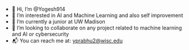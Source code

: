 - 👋 Hi, I’m @Yogesh914
- 👀 I’m interested in AI and Machine Learning and also self improvement
- 🌱 I’m currently a junior at UW Madison
- 💞️ I’m looking to collaborate on any project related to machine learning and AI or cybersecurity
- 📬 You can reach me at: yprabhu2@wisc.edu

<!---
Yogesh914/Yogesh914 is a ✨ special ✨ repository because its `README.md` (this file) appears on your GitHub profile.
You can click the Preview link to take a look at your changes.
--->

